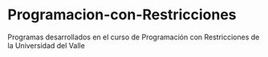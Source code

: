 # Programacion-con-Restricciones
Programas desarrollados en el curso de Programación con Restricciones de la Universidad del Valle
